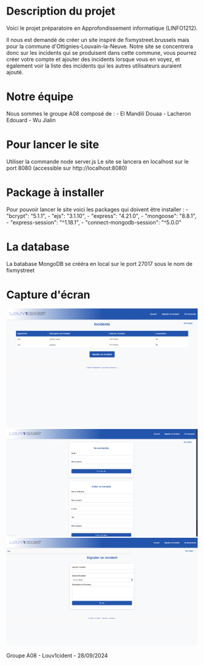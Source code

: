 # Description du projet
Voici le projet préparatoire en Approfondissement informatique (LINFO1212).

Il nous est demandé de créer un site inspiré de fixmystreet.brussels mais pour la commune d'Ottignies-Louvain-la-Neuve.
Notre site se concentrera donc sur les incidents qui se produisent dans cette commune, vous pourrez créer votre compte et ajouter des incidents lorsque vous en voyez, et également voir la liste des incidents qui les autres utilisateurs auraient ajouté.


# Notre équipe
Nous sommes le groupe A08 composé de :
    - El Mandili Douaa
    - Lacheron Edouard
    - Wu Jialin


# Pour lancer le site
Utiliser la commande 
    node server.js
Le site se lancera en localhost sur le port 8080 (accessible sur http://localhost:8080)


# Package à installer
Pour pouvoir lancer le site voici les packages qui doivent être installer :
    - "bcrypt": "5.1.1",
    - "ejs": "3.1.10",
    - "express": "4.21.0",
    - "mongoose": "8.8.1",
    - "express-session": "^1.18.1",
    - "connect-mongodb-session": "^5.0.0"


# La database
La batabase MongoDB se crééra en local sur le port 27017 sous le nom de fixmystreet


# Capture d'écran
<img src="docs/pageAcceuil.png">
<img src="docs/pageConnexion.png">
<img src="docs/pageSignaler.png">


Groupe A08 - Louv1cident - 28/09/2024
